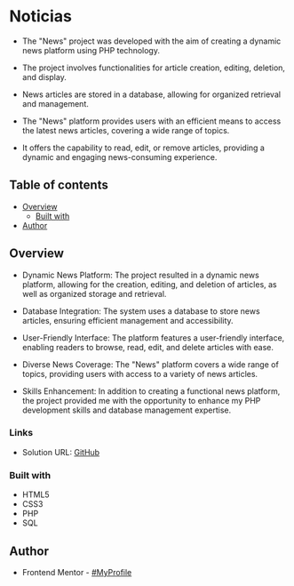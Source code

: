 # Noticias
 
* The "News" project was developed with the aim of creating a dynamic news platform using PHP technology.
* The project involves functionalities for article creation, editing, deletion, and display.
* News articles are stored in a database, allowing for organized retrieval and management.

* The "News" platform provides users with an efficient means to access the latest news articles, covering a wide range of topics.
* It offers the capability to read, edit, or remove articles, providing a dynamic and engaging news-consuming experience.

## Table of contents

- [Overview](#overview)
  - [Built with](#built-with)
- [Author](#author)

## Overview

* Dynamic News Platform: The project resulted in a dynamic news platform, allowing for the creation, editing, and deletion of articles, as well as organized storage and retrieval.

* Database Integration: The system uses a database to store news articles, ensuring efficient management and accessibility.

* User-Friendly Interface: The platform features a user-friendly interface, enabling readers to browse, read, edit, and delete articles with ease.

* Diverse News Coverage: The "News" platform covers a wide range of topics, providing users with access to a variety of news articles.

* Skills Enhancement: In addition to creating a functional news platform, the project provided me with the opportunity to enhance my PHP development skills and database management expertise.

### Links

- Solution URL: [GitHub](https://github.com/AlanDavid-007/Noticias)

### Built with

- HTML5
- CSS3
- PHP
- SQL

## Author

- Frontend Mentor - [#MyProfile](https://www.frontendmentor.io/profile/AlanDavid-007)
